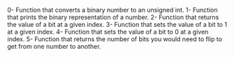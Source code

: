 0- Function that converts a binary number to an unsigned int.
1- Function that prints the binary representation of a number.
2- Function that returns the value of a bit at a given index.
3- Function that sets the value of a bit to 1 at a given index.
4- Function that sets the value of a bit to 0 at a given index.
5- Function that returns the number of bits you would need to flip to get from one number to another.
